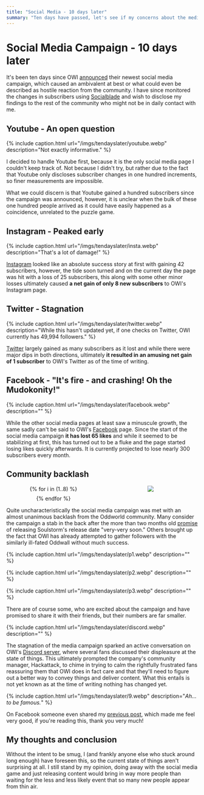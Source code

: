 ```yaml
---
title: "Social Media - 10 days later"
summary: "Ten days have passed, let's see if my concerns about the media campaign were legitimate or not."
---
```


# Social Media Campaign - 10 days later

It's been ten days since OWI [announced] their newest social media campaign, which caused an
ambivalent at best or what could even be described as hostile reaction from the community. I have
since monitored the changes in subscribers using [Socialblade] and wish to disclose my findings to
the rest of the community who might not be in daily contact with me.

## Youtube - An open question

{% include caption.html url="/imgs/tendayslater/youtube.webp" description="Not exactly informative." %}

I decided to handle Youtube first, because it is the only social media page I couldn't keep track
of. Not because I didn't try, but rather due to the fact that Youtube only discloses subscriber
changes in one hundred increments, so finer measurements are impossible.

What we could discern is that Youtube gained a hundred subscribers since the campaign was announced,
however, it is unclear when the bulk of these one hundred people arrived as it could have easily
happened as a coincidence, unrelated to the puzzle game.

## Instagram - Peaked early

{% include caption.html url="/imgs/tendayslater/insta.webp" description="That's a lot of damage!" %}

[Instagram] looked like an absolute success story at first with gaining 42 subscribers, however, the
tide soon turned and on the current day the page was hit with a loss of 25 subscribers, this along
with some other minor losses ultimately caused **a net gain of only 8 new subscribers** to OWI's
Instagram page.

## Twitter - Stagnation

{% include caption.html url="/imgs/tendayslater/twitter.webp" description="While this hasn't updated yet, if one checks on Twitter, OWI currently has 49,994 followers." %}

[Twitter] largely gained as many subscribers as it lost and while there were major dips in both
directions, ultimately **it resulted in an amusing net gain of 1 subscriber** to OWI's Twitter as of
the time of writing.

## Facebook - "It's fire - and crashing! Oh the Mudokonity!"

{% include caption.html url="/imgs/tendayslater/facebook.webp" description="" %}

While the other social media pages at least saw a minuscule growth, the same sadly can't be said to
OWI's [Facebook] page. Since the start of the social media campaign **it has lost 65 likes** and
while it seemed to be stabilizing at first, this has turned out to be a fluke and the page started
losing likes quickly afterwards. It is currently projected to lose nearly 300 subscribers every month.

## Community backlash

<div style="display: grid; grid-template-columns: 1fr 1fr; place-items: center; grid-gap: 0.5rem;">
{% for i in (1..8) %}
<img src="/imgs/tendayslater/{{i}}.webp">
{% endfor %}
</div>

Quite uncharacteristically the social media campaign was met with an almost unanimous backlash from
the Oddworld community. Many consider the campaign a stab in the back after the more than two months
old [promise] of releasing Soulstorm's release date "very-very soon." Others brought up the fact
that OWI has already attempted to gather followers with the similarly ill-fated Oddwall without much
success.

{% include caption.html url="/imgs/tendayslater/p1.webp" description="" %}

{% include caption.html url="/imgs/tendayslater/p2.webp" description="" %}

{% include caption.html url="/imgs/tendayslater/p3.webp" description="" %}

There are of course some, who are excited about the campaign and have promised to share it
with their friends, but their numbers are far smaller.

{% include caption.html url="/imgs/tendayslater/discord.webp" description="" %}

The stagnation of the media campaign sparked an active conversation on OWI's [Discord server], where
several fans discussed their displeasure at the state of things. This ultimately prompted the
company's community manager, Hackattack, to chime in trying to calm the rightfully frustrated fans
reassuring them that OWI does in fact care and that they'll need to figure out a better way to
convey things and deliver content. What this entails is not yet known as at the time of writing
nothing has changed yet.

{% include caption.html url="/imgs/tendayslater/9.webp" description="<i>Ah... to be famous.</i>" %}

On Facebook someone even shared my [previous post], which made me feel very good, if you're reading
this, thank you very much!

## My thoughts and conclusion

Without the intent to be smug, I (and frankly anyone else who stuck around long enough) have
foreseen this, so the current state of things aren't surprising at all. I still stand by my opinion,
doing away with the social media game and just releasing content would bring in way more people than
waiting for the less and less likely event that so many new people appear from thin air.

[Socialblade]: https://socialblade.com
[announced]: https://twitter.com/OddworldInc/status/1329536557741613056
[Instagram]: https://socialblade.com/instagram/user/oddworldinc
[Twitter]: https://socialblade.com/twitter/user/oddworldinc
[Facebook]: https://socialblade.com/facebook/page/officialoddworld
[promise]: https://blog.playstation.com/2020/09/16/new-oddworld-soulstorm-ps5-gameplay-showcases-bigger-bolder-stakes/
[Discord server]: https://discord.gg/oddworld
[previous post]: /socialmedia
